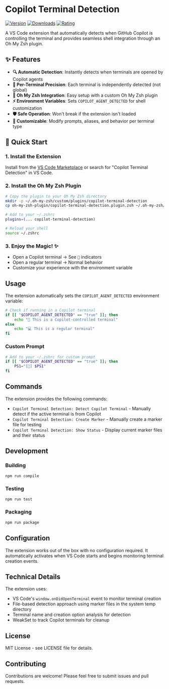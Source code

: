 # Copilot Terminal Detection

[![Version](https://img.shields.io/visual-studio-marketplace/v/erwinkroon.copilot-terminal-detection)](https://marketplace.visualstudio.com/items?itemName=erwinkroon.copilot-terminal-detection)
[![Downloads](https://img.shields.io/visual-studio-marketplace/d/erwinkroon.copilot-terminal-detection)](https://marketplace.visualstudio.com/items?itemName=erwinkroon.copilot-terminal-detection)
[![Rating](https://img.shields.io/visual-studio-marketplace/r/erwinkroon.copilot-terminal-detection)](https://marketplace.visualstudio.com/items?itemName=erwinkroon.copilot-terminal-detection)

A VS Code extension that automatically detects when GitHub Copilot is controlling the terminal and provides seamless shell integration through an Oh My Zsh plugin.

## ✨ Features

- **🔍 Automatic Detection**: Instantly detects when terminals are opened by Copilot agents
- **🎯 Per-Terminal Precision**: Each terminal is independently detected (not global)
- **🐚 Oh My Zsh Integration**: Easy setup with a custom Oh My Zsh plugin
- **⚡ Environment Variables**: Sets `COPILOT_AGENT_DETECTED` for shell customization
- **🛡️ Safe Operation**: Won't break if the extension isn't loaded
- **🎨 Customizable**: Modify prompts, aliases, and behavior per terminal type

## 🚀 Quick Start

### 1. Install the Extension
Install from the [VS Code Marketplace](https://marketplace.visualstudio.com/items?itemName=erwinkroon.copilot-terminal-detection) or search for "Copilot Terminal Detection" in VS Code.

### 2. Install the Oh My Zsh Plugin
```bash
# Copy the plugin to your Oh My Zsh directory
mkdir -p ~/.oh-my-zsh/custom/plugins/copilot-terminal-detection
cp oh-my-zsh-plugin/copilot-terminal-detection.plugin.zsh ~/.oh-my-zsh/custom/plugins/copilot-terminal-detection/

# Add to your ~/.zshrc
plugins=(... copilot-terminal-detection)

# Reload your shell
source ~/.zshrc
```

### 3. Enjoy the Magic! ✨
- Open a Copilot terminal → See `🤖` indicators
- Open a regular terminal → Normal behavior
- Customize your experience with the environment variable

## Usage

The extension automatically sets the `COPILOT_AGENT_DETECTED` environment variable:

```bash
# Check if running in a Copilot terminal
if [[ "$COPILOT_AGENT_DETECTED" == "true" ]]; then
    echo "🤖 This is a Copilot-controlled terminal"
else
    echo "💻 This is a regular terminal"
fi
```

### Custom Prompt

```bash
# Add to your ~/.zshrc for custom prompt
if [[ "$COPILOT_AGENT_DETECTED" == "true" ]]; then
    PS1="[🤖] $PS1"
fi
```

## Commands

The extension provides the following commands:

- `Copilot Terminal Detection: Detect Copilot Terminal` - Manually detect if the active terminal is from Copilot
- `Copilot Terminal Detection: Create Marker` - Manually create a marker file for testing
- `Copilot Terminal Detection: Show Status` - Display current marker files and their status

## Development

### Building
```bash
npm run compile
```

### Testing
```bash
npm run test
```

### Packaging
```bash
npm run package
```

## Configuration

The extension works out of the box with no configuration required. It automatically activates when VS Code starts and begins monitoring terminal creation events.

## Technical Details

The extension uses:
- VS Code's `window.onDidOpenTerminal` event to monitor terminal creation
- File-based detection approach using marker files in the system temp directory
- Terminal name and creation option analysis for detection
- WeakSet to track Copilot terminals for cleanup

## License

MIT License - see LICENSE file for details.

## Contributing

Contributions are welcome! Please feel free to submit issues and pull requests.
